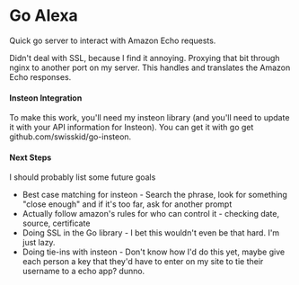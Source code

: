 # Go Alexa
Quick go server to interact with Amazon Echo requests. 

Didn't deal with SSL, because I find it annoying. Proxying that bit through nginx to another port on my server. This handles and translates the Amazon Echo responses.

#### Insteon Integration
To make this work, you'll need my insteon library (and you'll need to update it with your API information for Insteon). You can get it with go get github.com/swisskid/go-insteon.

#### Next Steps
I should probably list some future goals
* Best case matching for insteon - Search the phrase, look for something "close enough" and if it's too far, ask for another prompt
* Actually follow amazon's rules for who can control it - checking date, source, certificate
* Doing SSL in the Go library - I bet this wouldn't even be that hard. I'm just lazy.
* Doing tie-ins with insteon - Don't know how I'd do this yet, maybe give each person a key that they'd have to enter on my site to tie their username to a echo app? dunno.


